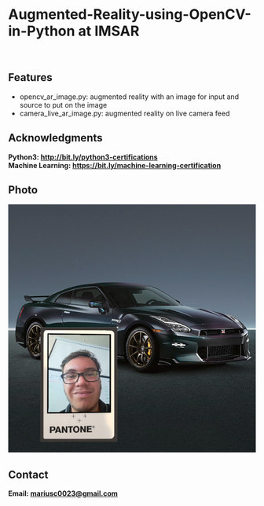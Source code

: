 <h1> Augmented-Reality-using-OpenCV-in-Python at IMSAR</h1>
<br>
<h2>Features</h2>
<ul>
    <li>opencv_ar_image.py: augmented reality with an image for input and source to put on the image</li>
    <li>camera_live_ar_image.py: augmented reality on live camera feed</li>
</ul>

<h2>Acknowledgments</h2>

<b> Python3: http://bit.ly/python3-certifications </b>
<br>
<b> Machine Learning: https://bit.ly/machine-learning-certification <b>
<br>


<h2>Photo</h2>
<img src="proof.png">
<br>
<h2>Contact</h2>

<b> Email: mariusc0023@gmail.com </b>
